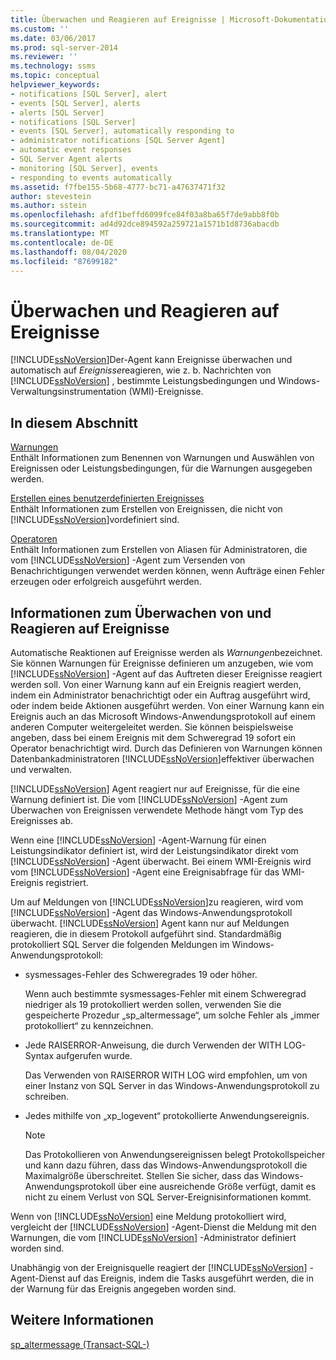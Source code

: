 ```yaml
---
title: Überwachen und Reagieren auf Ereignisse | Microsoft-Dokumentation
ms.custom: ''
ms.date: 03/06/2017
ms.prod: sql-server-2014
ms.reviewer: ''
ms.technology: ssms
ms.topic: conceptual
helpviewer_keywords:
- notifications [SQL Server], alert
- events [SQL Server], alerts
- alerts [SQL Server]
- notifications [SQL Server]
- events [SQL Server], automatically responding to
- administrator notifications [SQL Server Agent]
- automatic event responses
- SQL Server Agent alerts
- monitoring [SQL Server], events
- responding to events automatically
ms.assetid: f7fbe155-5b68-4777-bc71-a47637471f32
author: stevestein
ms.author: sstein
ms.openlocfilehash: afdf1beffd6099fce84f03a8ba65f7de9abb8f0b
ms.sourcegitcommit: ad4d92dce894592a259721a1571b1d8736abacdb
ms.translationtype: MT
ms.contentlocale: de-DE
ms.lasthandoff: 08/04/2020
ms.locfileid: "87699182"
---
```

# <a name="monitor-and-respond-to-events"></a>Überwachen und Reagieren auf Ereignisse
  [!INCLUDE[ssNoVersion](../../includes/ssnoversion-md.md)]Der-Agent kann Ereignisse überwachen und automatisch auf *Ereignisse*reagieren, wie z. b. Nachrichten von [!INCLUDE[ssNoVersion](../../includes/ssnoversion-md.md)] , bestimmte Leistungsbedingungen und Windows-Verwaltungsinstrumentation (WMI)-Ereignisse.  
  
## <a name="in-this-section"></a>In diesem Abschnitt  
 [Warnungen](alerts.md)  
 Enthält Informationen zum Benennen von Warnungen und Auswählen von Ereignissen oder Leistungsbedingungen, für die Warnungen ausgegeben werden.  
  
 [Erstellen eines benutzerdefinierten Ereignisses](create-a-user-defined-event.md)  
 Enthält Informationen zum Erstellen von Ereignissen, die nicht von [!INCLUDE[ssNoVersion](../../includes/ssnoversion-md.md)]vordefiniert sind.  
  
 [Operatoren](operators.md)  
 Enthält Informationen zum Erstellen von Aliasen für Administratoren, die vom [!INCLUDE[ssNoVersion](../../includes/ssnoversion-md.md)] -Agent zum Versenden von Benachrichtigungen verwendet werden können, wenn Aufträge einen Fehler erzeugen oder erfolgreich ausgeführt werden.  
  
## <a name="about-monitoring-and-responding-to-events"></a>Informationen zum Überwachen von und Reagieren auf Ereignisse  
 Automatische Reaktionen auf Ereignisse werden als *Warnungen*bezeichnet. Sie können Warnungen für Ereignisse definieren um anzugeben, wie vom [!INCLUDE[ssNoVersion](../../includes/ssnoversion-md.md)] -Agent auf das Auftreten dieser Ereignisse reagiert werden soll. Von einer Warnung kann auf ein Ereignis reagiert werden, indem ein Administrator benachrichtigt oder ein Auftrag ausgeführt wird, oder indem beide Aktionen ausgeführt werden. Von einer Warnung kann ein Ereignis auch an das Microsoft Windows-Anwendungsprotokoll auf einem anderen Computer weitergeleitet werden. Sie können beispielsweise angeben, dass bei einem Ereignis mit dem Schweregrad 19 sofort ein Operator benachrichtigt wird. Durch das Definieren von Warnungen können Datenbankadministratoren [!INCLUDE[ssNoVersion](../../includes/ssnoversion-md.md)]effektiver überwachen und verwalten.  
  
 [!INCLUDE[ssNoVersion](../../includes/ssnoversion-md.md)] Agent reagiert nur auf Ereignisse, für die eine Warnung definiert ist. Die vom [!INCLUDE[ssNoVersion](../../includes/ssnoversion-md.md)] -Agent zum Überwachen von Ereignissen verwendete Methode hängt vom Typ des Ereignisses ab.  
  
 Wenn eine [!INCLUDE[ssNoVersion](../../includes/ssnoversion-md.md)] -Agent-Warnung für einen Leistungsindikator definiert ist, wird der Leistungsindikator direkt vom [!INCLUDE[ssNoVersion](../../includes/ssnoversion-md.md)] -Agent überwacht. Bei einem WMI-Ereignis wird vom [!INCLUDE[ssNoVersion](../../includes/ssnoversion-md.md)] -Agent eine Ereignisabfrage für das WMI-Ereignis registriert.  
  
 Um auf Meldungen von [!INCLUDE[ssNoVersion](../../includes/ssnoversion-md.md)]zu reagieren, wird vom [!INCLUDE[ssNoVersion](../../includes/ssnoversion-md.md)] -Agent das Windows-Anwendungsprotokoll überwacht. [!INCLUDE[ssNoVersion](../../includes/ssnoversion-md.md)] Agent kann nur auf Meldungen reagieren, die in diesem Protokoll aufgeführt sind. Standardmäßig protokolliert SQL Server die folgenden Meldungen im Windows-Anwendungsprotokoll:  
  
-   sysmessages-Fehler des Schweregrades 19 oder höher.  
  
     Wenn auch bestimmte sysmessages-Fehler mit einem Schweregrad niedriger als 19 protokolliert werden sollen, verwenden Sie die gespeicherte Prozedur „sp_altermessage“, um solche Fehler als „immer protokolliert“ zu kennzeichnen.  
  
-   Jede RAISERROR-Anweisung, die durch Verwenden der WITH LOG-Syntax aufgerufen wurde.  
  
     Das Verwenden von RAISERROR WITH LOG wird empfohlen, um von einer Instanz von SQL Server in das Windows-Anwendungsprotokoll zu schreiben.  
  
-   Jedes mithilfe von „xp_logevent“ protokollierte Anwendungsereignis.  
  
    > [!NOTE]  
    >  Das Protokollieren von Anwendungsereignissen belegt Protokollspeicher und kann dazu führen, dass das Windows-Anwendungsprotokoll die Maximalgröße überschreitet. Stellen Sie sicher, dass das Windows-Anwendungsprotokoll über eine ausreichende Größe verfügt, damit es nicht zu einem Verlust von SQL Server-Ereignisinformationen kommt.  
  
 Wenn von [!INCLUDE[ssNoVersion](../../includes/ssnoversion-md.md)] eine Meldung protokolliert wird, vergleicht der [!INCLUDE[ssNoVersion](../../includes/ssnoversion-md.md)] -Agent-Dienst die Meldung mit den Warnungen, die vom [!INCLUDE[ssNoVersion](../../includes/ssnoversion-md.md)] -Administrator definiert worden sind.  
  
 Unabhängig von der Ereignisquelle reagiert der [!INCLUDE[ssNoVersion](../../includes/ssnoversion-md.md)] -Agent-Dienst auf das Ereignis, indem die Tasks ausgeführt werden, die in der Warnung für das Ereignis angegeben worden sind.  
  
## <a name="see-also"></a>Weitere Informationen  
 [sp_altermessage &#40;Transact-SQL-&#41;](/sql/relational-databases/system-stored-procedures/sp-altermessage-transact-sql)  
  
  

